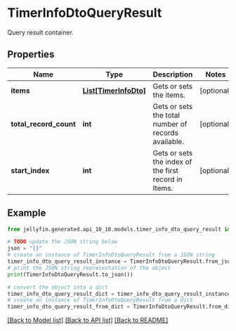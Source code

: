 # TimerInfoDtoQueryResult

Query result container.

## Properties

Name | Type | Description | Notes
------------ | ------------- | ------------- | -------------
**items** | [**List[TimerInfoDto]**](TimerInfoDto.md) | Gets or sets the items. | [optional] 
**total_record_count** | **int** | Gets or sets the total number of records available. | [optional] 
**start_index** | **int** | Gets or sets the index of the first record in Items. | [optional] 

## Example

```python
from jellyfin.generated.api_10_10.models.timer_info_dto_query_result import TimerInfoDtoQueryResult

# TODO update the JSON string below
json = "{}"
# create an instance of TimerInfoDtoQueryResult from a JSON string
timer_info_dto_query_result_instance = TimerInfoDtoQueryResult.from_json(json)
# print the JSON string representation of the object
print(TimerInfoDtoQueryResult.to_json())

# convert the object into a dict
timer_info_dto_query_result_dict = timer_info_dto_query_result_instance.to_dict()
# create an instance of TimerInfoDtoQueryResult from a dict
timer_info_dto_query_result_from_dict = TimerInfoDtoQueryResult.from_dict(timer_info_dto_query_result_dict)
```
[[Back to Model list]](../README.md#documentation-for-models) [[Back to API list]](../README.md#documentation-for-api-endpoints) [[Back to README]](../README.md)


